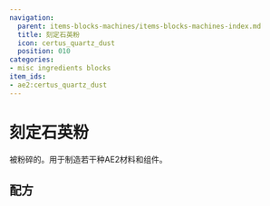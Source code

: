 ```yaml
---
navigation:
  parent: items-blocks-machines/items-blocks-machines-index.md
  title: 刻定石英粉
  icon: certus_quartz_dust
  position: 010
categories:
- misc ingredients blocks
item_ids:
- ae2:certus_quartz_dust
---
```


# 刻定石英粉

<ItemImage id="certus_quartz_dust" scale="4" />

被<ItemLink id="inscriber" />粉碎的<ItemLink id="certus_quartz_crystal" />。用于制造若干种AE2材料和组件。

## 配方

<RecipeFor id="certus_quartz_dust" />

